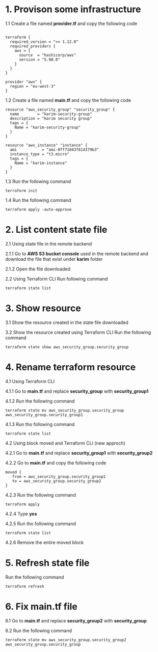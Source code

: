 # 1. Provison some infrastructure
1.1 Create a file named **provider.tf** and copy the following code
```

terraform {
  required_version = ">= 1.12.0"
  required_providers {
    aws = {
      source  = "hashicorp/aws"
      version = "5.98.0"
    }
  }
}

provider "aws" {
  region = "eu-west-3"
}
```

1.2 Create a file named **main.tf** and copy the following code
```
resource "aws_security_group" "security_group" {
  name        = "karim-security-group"
  description = "karim security group"
  tags = {
    Name = "karim-security-group"
  }
}

resource "aws_instance" "instance" {
  ami           = "ami-0ff71843f814379b3"
  instance_type = "t3.micro"
  tags = {
    Name = "karim-instance"
  }
}
```
1.3 Run the following command
```
terraform init
```
1.4 Run the following command
```
terraform apply -auto-approve
```

# 2. List content state file 
2.1 Using state file in the remote backend

2.1.1 Go to **AWS S3 bucket console** used in the remote backend and download the file that exist under **karim** folder

2.1.2 Open the file downloaded

2.2 Using Terraform CLI
Run following command
```
terraform state list
```

# 3. Show resource
3.1 Show the resource created in the state file downloaded

3.2 Show the resource created using Terraform CLI
Run the following command
```
terraform state show aws_security_group.security_group
```

# 4. Rename terraform resource
4.1 Using Terraform CLI 

4.1.1 Go to **main.tf** and replace **security_group** with **security_group1**

4.1.2 Run the following command   
```
terraform state mv aws_security_group.security_group aws_security_group.security_group1
```
4.1.3 Run tho following command
```
terraform state list
```

4.2 Using block moved and Terraform CLI (new approch)

4.2.1 Go to **main.tf** and replace **security_group1** with **security_group2**

4.2.2 Go to **main.tf** and copy the following code
```
moved {
   from = aws_security_group.security_group1
   to = aws_security_group.security_group2
}
```

4.2.3 Run the following command
```
terraform apply
```
4.2.4 Type **yes**

4.2.5 Run tho following command
```
terraform state list
```
4.2.6 Remove the entire moved block

# 5. Refresh state file
Run the following command
```
terraform refresh
```

# 6. Fix main.tf file
6.1 Go to **main.tf** and replace **security_group2** with **security_group**

6.2 Run the following command   
```
terraform state mv aws_security_group.security_group2 aws_security_group.security_group
```